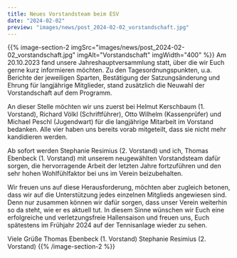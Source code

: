 ```yaml
---
title: Neues Vorstandsteam beim ESV
date: "2024-02-02"
preview: "images/news/post_2024-02-02_vorstandschaft.jpg"
---
```


{{% image-section-2 imgSrc="images/news/post_2024-02-02_vorstandschaft.jpg" imgAlt="Vorstandschaft" imgWidth="400" %}}
Am 20.10.2023 fand unsere Jahreshauptversammlung statt, über die wir Euch gerne kurz informieren möchten. Zu den Tagesordnungspunkten, u.a. Berichte der jeweiligen Sparten, Bestätigung der Satzungsänderung und Ehrung für langjährige Mitglieder, stand zusätzlich die Neuwahl der Vorstandschaft auf dem Programm.

An dieser Stelle möchten wir uns zuerst bei Helmut Kerschbaum (1. Vorstand), Richard Völkl (Schriftführer), Otto Wilhelm (Kassenprüfer) und Michael Peschl (Jugendwart) für die langjährige Mitarbeit im Vorstand bedanken. Alle vier haben uns bereits vorab mitgeteilt, dass sie nicht mehr kandidieren werden.

Ab sofort werden Stephanie Resimius (2. Vorstand) und ich, Thomas Ebenbeck (1. Vorstand) mit unserem neugewählten Vorstandsteam dafür sorgen, die hervorragende Arbeit der letzten Jahre fortzuführen und den sehr hohen Wohlfühlfaktor bei uns im Verein beizubehalten.

Wir freuen uns auf diese Herausforderung, möchten aber zugleich betonen, dass wir auf die Unterstützung jedes einzelnen Mitglieds angewiesen sind. Denn nur zusammen können wir dafür sorgen, dass unser Verein weiterhin so da steht, wie er es aktuell tut. In diesem Sinne wünschen wir Euch eine erfolgreiche und verletzungsfreie Hallensaison und freuen uns, Euch spätestens im Frühjahr 2024 auf der Tennisanlage wieder zu sehen.

Viele Grüße
Thomas Ebenbeck (1. Vorstand)
Stephanie Resimius (2. Vorstand)
{{% /image-section-2 %}}
